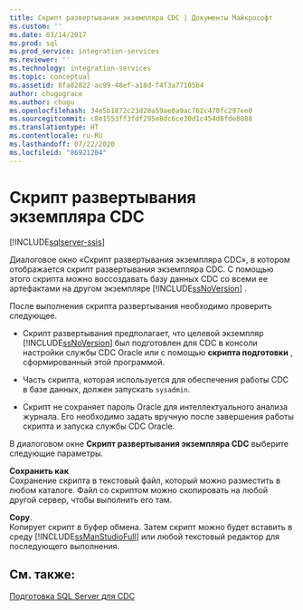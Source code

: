 ```yaml
---
title: Скрипт развертывания экземпляра CDC | Документы Майкрософт
ms.custom: ''
ms.date: 03/14/2017
ms.prod: sql
ms.prod_service: integration-services
ms.reviewer: ''
ms.technology: integration-services
ms.topic: conceptual
ms.assetid: 8fa82822-ac99-48ef-a18d-f4f3a77105b4
author: chugugrace
ms.author: chugu
ms.openlocfilehash: 34e5b1872c23d28a59ae0a9ac762c470fc297ee0
ms.sourcegitcommit: c8e1553ff3fdf295e8dc6ce30d1c454d6fde8088
ms.translationtype: HT
ms.contentlocale: ru-RU
ms.lasthandoff: 07/22/2020
ms.locfileid: "86921204"
---
```

# <a name="cdc-instance-deployment-script"></a>Скрипт развертывания экземпляра CDC

[!INCLUDE[sqlserver-ssis](../../includes/applies-to-version/sqlserver-ssis.md)]


  Диалоговое окно «Скрипт развертывания экземпляра CDC», в котором отображается скрипт развертывания экземпляра CDC. С помощью этого скрипта можно воссоздавать базу данных CDC со всеми ее артефактами на другом экземпляре [!INCLUDE[ssNoVersion](../../includes/ssnoversion-md.md)] .  
  
 После выполнения скрипта развертывания необходимо проверить следующее.  
  
-   Скрипт развертывания предполагает, что целевой экземпляр [!INCLUDE[ssNoVersion](../../includes/ssnoversion-md.md)] был подготовлен для CDC в консоли настройки службы CDC Oracle или с помощью **скрипта подготовки** , сформированный этой программой.  
  
-   Часть скрипта, которая используется для обеспечения работы CDC в базе данных, должен запускать `sysadmin`.  
  
-   Скрипт не сохраняет пароль Oracle для интеллектуального анализа журнала. Его необходимо задать вручную после завершения работы скрипта и запуска службы CDC Oracle.  
  
 В диалоговом окне **Скрипт развертывания экземпляра CDC** выберите следующие параметры.  
  
 **Сохранить как**  
 Сохранение скрипта в текстовый файл, который можно разместить в любом каталоге. Файл со скриптом можно скопировать на любой другой сервер, чтобы выполнить его там.  
  
 **Copy**.  
 Копирует скрипт в буфер обмена. Затем скрипт можно будет вставить в среду [!INCLUDE[ssManStudioFull](../../includes/ssmanstudiofull-md.md)] или любой текстовый редактор для последующего выполнения.  
  
## <a name="see-also"></a>См. также:  
 [Подготовка SQL Server для CDC](../../integration-services/change-data-capture/prepare-sql-server-for-cdc.md)  
  
  
